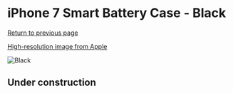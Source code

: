 # iPhone 7 Smart Battery Case - Black

[Return to previous page](/iphone_7)

[High-resolution image from Apple](https://store.storeimages.cdn-apple.com/8756/as-images.apple.com/is/MN002?wid=4500&hei=4500&fmt=png)

<div style="width: 512px"><img src="/almost_uncompressed/MN002.webp" alt="Black"></div>

## Under construction
